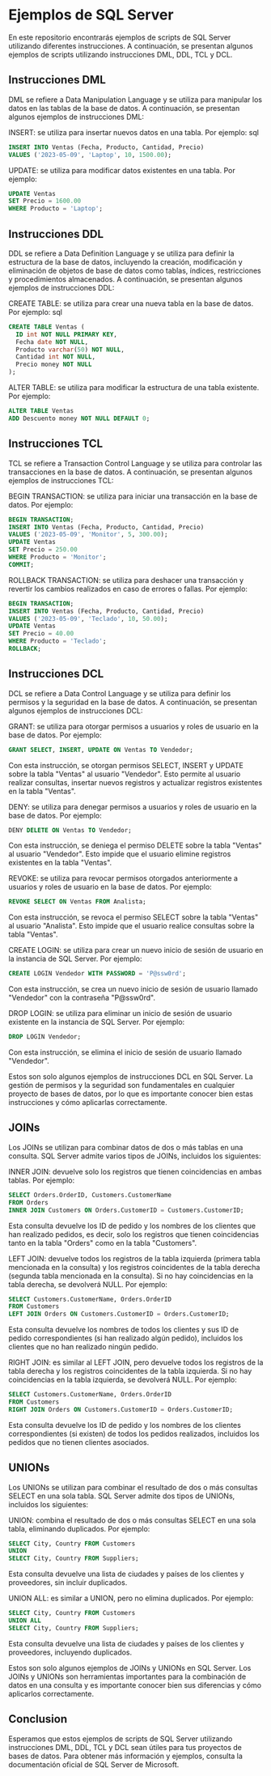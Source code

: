 # Ejemplos de SQL Server

En este repositorio encontrarás ejemplos de scripts de SQL Server utilizando diferentes instrucciones. A continuación, se presentan algunos ejemplos de scripts utilizando instrucciones DML, DDL, TCL y DCL.

## Instrucciones DML

DML se refiere a Data Manipulation Language y se utiliza para manipular los datos en las tablas de la base de datos. A continuación, se presentan algunos ejemplos de instrucciones DML:

INSERT: se utiliza para insertar nuevos datos en una tabla. Por ejemplo:
sql

```sql
INSERT INTO Ventas (Fecha, Producto, Cantidad, Precio) 
VALUES ('2023-05-09', 'Laptop', 10, 1500.00);
```

UPDATE: se utiliza para modificar datos existentes en una tabla. Por ejemplo:

```sql
UPDATE Ventas 
SET Precio = 1600.00 
WHERE Producto = 'Laptop';
```

## Instrucciones DDL

DDL se refiere a Data Definition Language y se utiliza para definir la estructura de la base de datos, incluyendo la creación, modificación y eliminación de objetos de base de datos como tablas, índices, restricciones y procedimientos almacenados. A continuación, se presentan algunos ejemplos de instrucciones DDL:

CREATE TABLE: se utiliza para crear una nueva tabla en la base de datos. Por ejemplo:
sql

```sql
CREATE TABLE Ventas (
  ID int NOT NULL PRIMARY KEY,
  Fecha date NOT NULL,
  Producto varchar(50) NOT NULL,
  Cantidad int NOT NULL,
  Precio money NOT NULL
);
```

ALTER TABLE: se utiliza para modificar la estructura de una tabla existente. Por ejemplo:

```sql
ALTER TABLE Ventas
ADD Descuento money NOT NULL DEFAULT 0;
```

## Instrucciones TCL

TCL se refiere a Transaction Control Language y se utiliza para controlar las transacciones en la base de datos. A continuación, se presentan algunos ejemplos de instrucciones TCL:

BEGIN TRANSACTION: se utiliza para iniciar una transacción en la base de datos. Por ejemplo:

```sql
BEGIN TRANSACTION;
INSERT INTO Ventas (Fecha, Producto, Cantidad, Precio) 
VALUES ('2023-05-09', 'Monitor', 5, 300.00);
UPDATE Ventas 
SET Precio = 250.00 
WHERE Producto = 'Monitor';
COMMIT;
```

ROLLBACK TRANSACTION: se utiliza para deshacer una transacción y revertir los cambios realizados en caso de errores o fallas. Por ejemplo:

```sql
BEGIN TRANSACTION;
INSERT INTO Ventas (Fecha, Producto, Cantidad, Precio) 
VALUES ('2023-05-09', 'Teclado', 10, 50.00);
UPDATE Ventas 
SET Precio = 40.00 
WHERE Producto = 'Teclado';
ROLLBACK;
```

## Instrucciones DCL

DCL se refiere a Data Control Language y se utiliza para definir los permisos y la seguridad en la base de datos. A continuación, se presentan algunos ejemplos de instrucciones DCL:

GRANT: se utiliza para otorgar permisos a usuarios y roles de usuario en la base de datos. Por ejemplo:

```sql
GRANT SELECT, INSERT, UPDATE ON Ventas TO Vendedor;
```
Con esta instrucción, se otorgan permisos SELECT, INSERT y UPDATE sobre la tabla "Ventas" al usuario "Vendedor". Esto permite al usuario realizar consultas, insertar nuevos registros y actualizar registros existentes en la tabla "Ventas".

DENY: se utiliza para denegar permisos a usuarios y roles de usuario en la base de datos. Por ejemplo:

```sql
DENY DELETE ON Ventas TO Vendedor;
```
Con esta instrucción, se deniega el permiso DELETE sobre la tabla "Ventas" al usuario "Vendedor". Esto impide que el usuario elimine registros existentes en la tabla "Ventas".

REVOKE: se utiliza para revocar permisos otorgados anteriormente a usuarios y roles de usuario en la base de datos. Por ejemplo:

```sql
REVOKE SELECT ON Ventas FROM Analista;
```

Con esta instrucción, se revoca el permiso SELECT sobre la tabla "Ventas" al usuario "Analista". Esto impide que el usuario realice consultas sobre la tabla "Ventas".

CREATE LOGIN: se utiliza para crear un nuevo inicio de sesión de usuario en la instancia de SQL Server. Por ejemplo:

```sql
CREATE LOGIN Vendedor WITH PASSWORD = 'P@ssw0rd';
```

Con esta instrucción, se crea un nuevo inicio de sesión de usuario llamado "Vendedor" con la contraseña "P@ssw0rd".

DROP LOGIN: se utiliza para eliminar un inicio de sesión de usuario existente en la instancia de SQL Server. Por ejemplo:

```sql
DROP LOGIN Vendedor;
```

Con esta instrucción, se elimina el inicio de sesión de usuario llamado "Vendedor".

Estos son solo algunos ejemplos de instrucciones DCL en SQL Server. La gestión de permisos y la seguridad son fundamentales en cualquier proyecto de bases de datos, por lo que es importante conocer bien estas instrucciones y cómo aplicarlas correctamente.

## JOINs

Los JOINs se utilizan para combinar datos de dos o más tablas en una consulta. SQL Server admite varios tipos de JOINs, incluidos los siguientes:

INNER JOIN: devuelve solo los registros que tienen coincidencias en ambas tablas. Por ejemplo:

```sql
SELECT Orders.OrderID, Customers.CustomerName
FROM Orders
INNER JOIN Customers ON Orders.CustomerID = Customers.CustomerID;
```

Esta consulta devuelve los ID de pedido y los nombres de los clientes que han realizado pedidos, es decir, solo los registros que tienen coincidencias tanto en la tabla "Orders" como en la tabla "Customers".

LEFT JOIN: devuelve todos los registros de la tabla izquierda (primera tabla mencionada en la consulta) y los registros coincidentes de la tabla derecha (segunda tabla mencionada en la consulta). Si no hay coincidencias en la tabla derecha, se devolverá NULL. Por ejemplo:

```sql
SELECT Customers.CustomerName, Orders.OrderID
FROM Customers
LEFT JOIN Orders ON Customers.CustomerID = Orders.CustomerID;
```

Esta consulta devuelve los nombres de todos los clientes y sus ID de pedido correspondientes (si han realizado algún pedido), incluidos los clientes que no han realizado ningún pedido.

RIGHT JOIN: es similar al LEFT JOIN, pero devuelve todos los registros de la tabla derecha y los registros coincidentes de la tabla izquierda. Si no hay coincidencias en la tabla izquierda, se devolverá NULL. Por ejemplo:

```sql
SELECT Customers.CustomerName, Orders.OrderID
FROM Customers
RIGHT JOIN Orders ON Customers.CustomerID = Orders.CustomerID;
```

Esta consulta devuelve los ID de pedido y los nombres de los clientes correspondientes (si existen) de todos los pedidos realizados, incluidos los pedidos que no tienen clientes asociados.

## UNIONs

Los UNIONs se utilizan para combinar el resultado de dos o más consultas SELECT en una sola tabla. SQL Server admite dos tipos de UNIONs, incluidos los siguientes:

UNION: combina el resultado de dos o más consultas SELECT en una sola tabla, eliminando duplicados. Por ejemplo:

```sql
SELECT City, Country FROM Customers
UNION
SELECT City, Country FROM Suppliers;
```

Esta consulta devuelve una lista de ciudades y países de los clientes y proveedores, sin incluir duplicados.

UNION ALL: es similar a UNION, pero no elimina duplicados. Por ejemplo:

```sql
SELECT City, Country FROM Customers
UNION ALL
SELECT City, Country FROM Suppliers;
```

Esta consulta devuelve una lista de ciudades y países de los clientes y proveedores, incluyendo duplicados.

Estos son solo algunos ejemplos de JOINs y UNIONs en SQL Server. Los JOINs y UNIONs son herramientas importantes para la combinación de datos en una consulta y es importante conocer bien sus diferencias y cómo aplicarlos correctamente.

## Conclusion

Esperamos que estos ejemplos de scripts de SQL Server utilizando instrucciones DML, DDL, TCL y DCL sean útiles para tus proyectos de bases de datos. Para obtener más información y ejemplos, consulta la documentación oficial de SQL Server de Microsoft.
